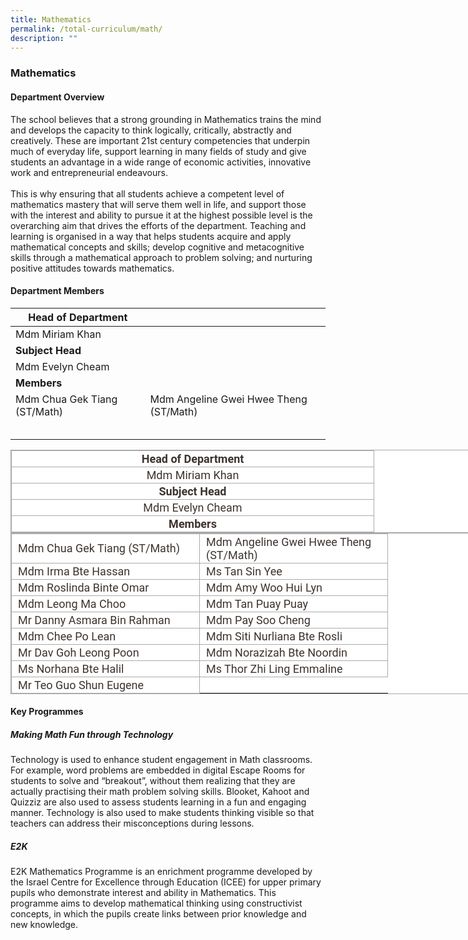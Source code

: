 ```yaml
---
title: Mathematics
permalink: /total-curriculum/math/
description: ""
---
```

### Mathematics

#### Department Overview
The school believes that a strong grounding in Mathematics trains the mind and develops the capacity to think logically, critically, abstractly and creatively. These are important 21st century competencies that underpin much of everyday life, support learning in many fields of study and give students an advantage in a wide range of economic activities, innovative work and entrepreneurial endeavours.<br><br>
This is why ensuring that all students achieve a competent level of mathematics mastery that will serve them well in life, and support those with the interest and ability to pursue it at the highest possible level is the overarching aim that drives the efforts of the department. Teaching and learning is organised in a way that helps students acquire and apply mathematical concepts and skills; develop cognitive and metacognitive skills through a mathematical approach to problem solving; and nurturing positive attitudes towards mathematics.


#### Department Members



|**Head of Department**|||
| -------- | -------- | -------- |
|Mdm Miriam Khan|||
|**Subject Head**|||
|Mdm Evelyn Cheam|||
|**Members**|||
|Mdm Chua Gek Tiang (ST/Math)|Mdm Angeline Gwei Hwee Theng (ST/Math)||
||||
||||
||||
||||
||||



<table class="ive_eobj_center iveo_table ives_tab_simple3" style="margin: auto; outline: 0px; padding: 0px; border-collapse: collapse; clear: both; border: 1px solid rgb(170, 170, 170); text-align: justify; color: rgb(61, 51, 47); font-family: Roboto, sans-serif; font-size: 18px; font-style: normal; font-variant-ligatures: normal; font-variant-caps: normal; font-weight: 400; letter-spacing: normal; orphans: 2; text-transform: none; white-space: normal; widows: 2; word-spacing: 0px; -webkit-text-stroke-width: 0px; background-color: rgb(255, 255, 255); text-decoration-thickness: initial; text-decoration-style: initial; text-decoration-color: initial; width: 760px;"><tbody style="margin: 0px; outline: 0px; padding: 0px; text-align: justify;"><tr style="margin: 0px; outline: 0px; padding: 0px; text-align: justify;"><td colspan="2" width="575" style="margin: 0px; outline: 0px; padding: 2px; text-align: center; border: 1px solid rgb(170, 170, 170);"><b style="margin: 0px; outline: 0px; padding: 0px; text-align: justify;">Head of Department<br style="margin: 0px; outline: 0px; padding: 0px; text-align: justify;"></b></td></tr><tr style="margin: 0px; outline: 0px; padding: 0px; text-align: justify;"><td colspan="2" width="575" style="margin: 0px; outline: 0px; padding: 2px; text-align: center; border: 1px solid rgb(170, 170, 170);">Mdm Miriam Khan<br style="margin: 0px; outline: 0px; padding: 0px; text-align: justify;"></td></tr><tr style="margin: 0px; outline: 0px; padding: 0px; text-align: justify;"><td colspan="2" width="575" style="margin: 0px; outline: 0px; padding: 2px; text-align: center; border: 1px solid rgb(170, 170, 170);"><b style="margin: 0px; outline: 0px; padding: 0px; text-align: justify;">Subject Head<br style="margin: 0px; outline: 0px; padding: 0px; text-align: justify;"></b></td></tr><tr style="margin: 0px; outline: 0px; padding: 0px; text-align: justify;"><td colspan="2" width="575" style="margin: 0px; outline: 0px; padding: 2px; text-align: center; border: 1px solid rgb(170, 170, 170);">Mdm Evelyn Cheam<br style="margin: 0px; outline: 0px; padding: 0px; text-align: justify;"></td></tr><tr style="margin: 0px; outline: 0px; padding: 0px; text-align: justify;"><td colspan="2" width="575" style="margin: 0px; outline: 0px; padding: 2px; text-align: center; border: 1px solid rgb(170, 170, 170);"><b style="margin: 0px; outline: 0px; padding: 0px; text-align: justify;">Members</b></td></tr></tbody></table><table class="ive_eobj_center iveo_table ives_tab_simple3" style="margin: auto; outline: 0px; padding: 0px; border-collapse: collapse; clear: both; border: 1px solid rgb(170, 170, 170); text-align: justify; color: rgb(61, 51, 47); font-family: Roboto, sans-serif; font-size: 18px; font-style: normal; font-variant-ligatures: normal; font-variant-caps: normal; font-weight: 400; letter-spacing: normal; orphans: 2; text-transform: none; white-space: normal; widows: 2; word-spacing: 0px; -webkit-text-stroke-width: 0px; background-color: rgb(255, 255, 255); text-decoration-thickness: initial; text-decoration-style: initial; text-decoration-color: initial; width: 760px;"><tbody style="margin: 0px; outline: 0px; padding: 0px; text-align: justify;"><tr style="margin: 0px; outline: 0px; padding: 0px; text-align: justify;"><td width="288" style="margin: 0px; outline: 0px; padding: 2px 2px 2px 10px; text-align: left; border: 1px solid rgb(170, 170, 170);">Mdm Chua Gek Tiang (ST/Math)<br style="margin: 0px; outline: 0px; padding: 0px; text-align: justify;"></td><td width="288" style="margin: 0px; outline: 0px; padding: 2px 2px 2px 10px; text-align: left; border: 1px solid rgb(170, 170, 170);">Mdm Angeline Gwei Hwee Theng (ST/Math)<br style="margin: 0px; outline: 0px; padding: 0px; text-align: justify;"></td></tr><tr style="margin: 0px; outline: 0px; padding: 0px; text-align: justify;"><td width="288" style="margin: 0px; outline: 0px; padding: 2px 2px 2px 10px; text-align: left; border: 1px solid rgb(170, 170, 170);">Mdm Irma Bte Hassan<br style="margin: 0px; outline: 0px; padding: 0px; text-align: justify;"></td><td width="288" style="margin: 0px; outline: 0px; padding: 2px 2px 2px 10px; text-align: left; border: 1px solid rgb(170, 170, 170);">Ms Tan Sin Yee<br style="margin: 0px; outline: 0px; padding: 0px; text-align: justify;"></td></tr><tr style="margin: 0px; outline: 0px; padding: 0px; text-align: justify;"><td width="288" style="margin: 0px; outline: 0px; padding: 2px 2px 2px 10px; text-align: left; border: 1px solid rgb(170, 170, 170);">Mdm Roslinda Binte Omar<br style="margin: 0px; outline: 0px; padding: 0px; text-align: justify;"></td><td width="288" style="margin: 0px; outline: 0px; padding: 2px 2px 2px 10px; text-align: left; border: 1px solid rgb(170, 170, 170);">Mdm Amy Woo Hui Lyn<br style="margin: 0px; outline: 0px; padding: 0px; text-align: justify;"></td></tr><tr style="margin: 0px; outline: 0px; padding: 0px; text-align: justify;"><td width="288" style="margin: 0px; outline: 0px; padding: 2px 2px 2px 10px; text-align: left; border: 1px solid rgb(170, 170, 170);">Mdm Leong Ma Choo<br style="margin: 0px; outline: 0px; padding: 0px; text-align: justify;"></td><td width="288" style="margin: 0px; outline: 0px; padding: 2px 2px 2px 10px; text-align: left; border: 1px solid rgb(170, 170, 170);">Mdm Tan Puay Puay<br style="margin: 0px; outline: 0px; padding: 0px; text-align: justify;"></td></tr><tr style="margin: 0px; outline: 0px; padding: 0px; text-align: justify;"><td width="288" style="margin: 0px; outline: 0px; padding: 2px 2px 2px 10px; text-align: left; border: 1px solid rgb(170, 170, 170);">Mr Danny Asmara Bin Rahman<br style="margin: 0px; outline: 0px; padding: 0px; text-align: justify;"></td><td width="288" style="margin: 0px; outline: 0px; padding: 2px 2px 2px 10px; text-align: left; border: 1px solid rgb(170, 170, 170);">Mdm Pay Soo Cheng<br style="margin: 0px; outline: 0px; padding: 0px; text-align: justify;"></td></tr><tr style="margin: 0px; outline: 0px; padding: 0px; text-align: justify;"><td width="288" style="margin: 0px; outline: 0px; padding: 2px 2px 2px 10px; text-align: left; border: 1px solid rgb(170, 170, 170);">Mdm Chee Po Lean<br style="margin: 0px; outline: 0px; padding: 0px; text-align: justify;"></td><td width="288" style="margin: 0px; outline: 0px; padding: 2px 2px 2px 10px; text-align: left; border: 1px solid rgb(170, 170, 170);">Mdm Siti Nurliana Bte Rosli<br style="margin: 0px; outline: 0px; padding: 0px; text-align: justify;"></td></tr><tr style="margin: 0px; outline: 0px; padding: 0px; text-align: justify;"><td width="288" style="margin: 0px; outline: 0px; padding: 2px 2px 2px 10px; text-align: left; border: 1px solid rgb(170, 170, 170);">Mr Dav Goh Leong Poon<br style="margin: 0px; outline: 0px; padding: 0px; text-align: justify;"></td><td width="288" style="margin: 0px; outline: 0px; padding: 2px 2px 2px 10px; text-align: left; border: 1px solid rgb(170, 170, 170);">Mdm Norazizah Bte Noordin<br style="margin: 0px; outline: 0px; padding: 0px; text-align: justify;"></td></tr><tr style="margin: 0px; outline: 0px; padding: 0px; text-align: justify;"><td width="288" style="margin: 0px; outline: 0px; padding: 2px 2px 2px 10px; text-align: left; border: 1px solid rgb(170, 170, 170);">Ms Norhana Bte Halil<br style="margin: 0px; outline: 0px; padding: 0px; text-align: justify;"></td><td width="288" style="margin: 0px; outline: 0px; padding: 2px 2px 2px 10px; text-align: left; border: 1px solid rgb(170, 170, 170);">Ms Thor Zhi Ling Emmaline<br style="margin: 0px; outline: 0px; padding: 0px; text-align: justify;"></td></tr><tr style="margin: 0px; outline: 0px; padding: 0px; text-align: justify;"><td width="288" style="margin: 0px; outline: 0px; padding: 2px 2px 2px 10px; text-align: left; border: 1px solid rgb(170, 170, 170);">Mr Teo Guo Shun Eugene</td></tr></tbody></table>

#### Key Programmes

##### Making Math Fun through Technology
Technology is used to enhance student engagement in Math classrooms. For example, word problems are embedded in digital Escape Rooms for students to solve and “breakout”, without them realizing that they are actually practising their math problem solving skills. Blooket, Kahoot and Quizziz are also used to assess students learning in a fun and engaging manner. Technology is also used to make students thinking visible so that teachers can address their misconceptions during lessons.


   

##### E2K
E2K Mathematics Programme is an enrichment programme developed by the Israel Centre for Excellence through Education (ICEE) for upper primary pupils who demonstrate interest and ability in Mathematics. This programme aims to develop mathematical thinking using constructivist concepts, in which the pupils create links between prior knowledge and new knowledge.